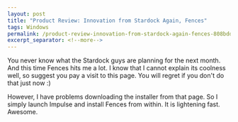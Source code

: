 ```yaml
---
layout: post
title: "Product Review: Innovation from Stardock Again, Fences"
tags: Windows
permalink: /product-review-innovation-from-stardock-again-fences-808bdd32c349
excerpt_separator: <!--more-->
---
```

You never know what the Stardock guys are planning for the next month. And this time Fences hits me a lot. I know that I cannot explain its coolness well, so suggest you pay a visit to this page. You will regret if you don't do that just now :)

However, I have problems downloading the installer from that page. So I simply launch Impulse and install Fences from within. It is lightening fast. Awesome.
<!--more-->